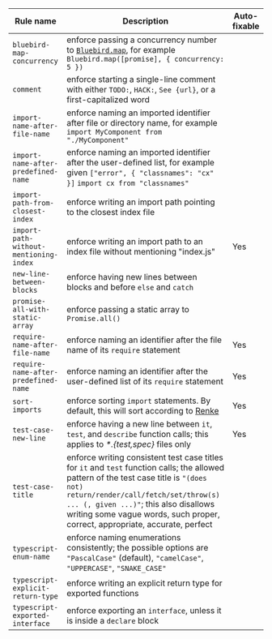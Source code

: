 |Rule name|Description|Auto-fixable|
|---|---|---|
|`bluebird-map-concurrency`|enforce passing a concurrency number to [`Bluebird.map`](http://bluebirdjs.com/docs/api/promise.map.html), for example `Bluebird.map([promise], { concurrency: 5 })`||
|`comment`|enforce starting a single-line comment with either `TODO:`, `HACK:`, `See {url}`, or a first-capitalized word||
|`import-name-after-file-name`|enforce naming an imported identifier after file or directory name, for example `import MyComponent from "./MyComponent"`||
|`import-name-after-predefined-name`|enforce naming an imported identifier after the user-defined list, for example given `["error", { "classnames": "cx" }]` `import cx from "classnames"`||
|`import-path-from-closest-index`|enforce writing an import path pointing to the closest index file||
|`import-path-without-mentioning-index`|enforce writing an import path to an index file without mentioning "index.js"|Yes|
|`new-line-between-blocks`|enforce having new lines between blocks and before `else` and `catch`||
|`promise-all-with-static-array`|enforce passing a static array to `Promise.all()`||
|`require-name-after-file-name`|enforce naming an identifier after the file name of its `require` statement|Yes|
|`require-name-after-predefined-name`|enforce naming an identifier after the user-defined list of its `require` statement|Yes|
|`sort-imports`|enforce sorting `import` statements. By default, this will sort according to [Renke](https://github.com/renke/import-sort/tree/master/packages/import-sort-style-module)|Yes|
|`test-case-new-line`|enforce having a new line between `it`, `test`, and `describe` function calls; this applies to _*.{test,spec}_ files only|Yes|
|`test-case-title`|enforce writing consistent test case titles for `it` and `test` function calls; the allowed pattern of the test case title is `"(does not) return/render/call/fetch/set/throw(s) ... (, given ...)"`; this also disallows writing some vague words, such proper, correct, appropriate, accurate, perfect||
|`typescript-enum-name`|enforce naming enumerations consistently; the possible options are `"PascalCase"` (default), `"camelCase"`, `"UPPERCASE"`, `"SNAKE_CASE"`||
|`typescript-explicit-return-type`|enforce writing an explicit return type for exported functions||
|`typescript-exported-interface`|enforce exporting an `interface`, unless it is inside a `declare` block||